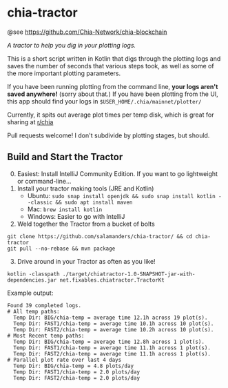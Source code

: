 # chia-tractor

@see https://github.com/Chia-Network/chia-blockchain

_A tractor to help you dig in your plotting logs._

This is a short script written in Kotlin that digs through the plotting logs and saves the number of seconds that
various steps took, as well as some of the more important plotting parameters.

If you have been running plotting from the command line,
**your logs aren't saved anywhere!** (sorry about that.)
If you have been plotting from the UI, this app should find your logs in
`$USER_HOME/.chia/mainnet/plotter/`

Currently, it spits out average plot times per temp disk, which is great for sharing
at [r/chia](https://reddit.com/r/chia)

Pull requests welcome!  I don't subdivide by plotting stages, but should.

## Build and Start the Tractor

0. Easiest: Install IntelliJ Community Edition. If you want to go lightweight or command-line...
1. Install your tractor making tools (JRE and Kotlin)
    * Ubuntu: `sudo snap install openjdk && sudo snap install kotlin --classic && sudo apt install maven`
    * Mac: `brew install kotlin`
    * Windows: Easier to go with IntelliJ
2. Weld together the Tractor from a bucket of bolts

```
git clone https://github.com/salamanders/chia-tractor/ && cd chia-tractor
git pull --no-rebase && mvn package
```

3. Drive around in your Tractor as often as you like!

```
kotlin -classpath ./target/chiatractor-1.0-SNAPSHOT-jar-with-dependencies.jar net.fixables.chiatractor.TractorKt 
```

Example output:

```
Found 39 completed logs.
# All temp paths:
  Temp Dir: BIG/chia-temp = average time 12.1h across 19 plot(s).
  Temp Dir: FAST1/chia-temp = average time 10.1h across 10 plot(s).
  Temp Dir: FAST2/chia-temp = average time 10.2h across 10 plot(s).
# Most Recent temp paths:
  Temp Dir: BIG/chia-temp = average time 12.8h across 1 plot(s).
  Temp Dir: FAST1/chia-temp = average time 11.1h across 1 plot(s).
  Temp Dir: FAST2/chia-temp = average time 11.1h across 1 plot(s).
# Parallel plot rate over last 4 days
  Temp Dir: BIG/chia-temp = 4.8 plots/day
  Temp Dir: FAST1/chia-temp = 2.0 plots/day
  Temp Dir: FAST2/chia-temp = 2.0 plots/day
```
